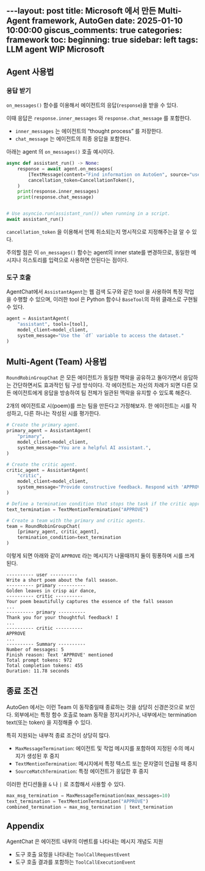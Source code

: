 ---layout: post
title: Microsoft 에서 만든 Multi-Agent framework, AutoGen
date: 2025-01-10 10:00:00
giscus_comments: true
categories: framework
toc:
  beginning: true
  sidebar: left
tags: LLM agent WIP Microsoft
---

## Agent 사용법

### 응답 받기

`on_messages()` 함수를 이용해서 에이전트의 응답(`response`)을 받을 수 있다.

이때 응답은 `response.inner_messages` 와 `response.chat_message` 를 포함한다.

- `inner_messages` 는 에이전트의 “thought process” 를 저장한다.
- `chat_message` 는 에이전트의 최종 응답을 포함한다.

아래는 agent 의 `on_messages()` 호출 예시이다.

```python
async def assistant_run() -> None:
    response = await agent.on_messages(
        [TextMessage(content="Find information on AutoGen", source="user")],
        cancellation_token=CancellationToken(),
    )
    print(response.inner_messages)
    print(response.chat_message)


# Use asyncio.run(assistant_run()) when running in a script.
await assistant_run()
```

`cancellation_token` 을 이용해서 언제 취소되는지 명시적으로 지정해주는걸 알 수 있다.

주의할 점은 이 `on_messages()` 함수는 agent의 inner state를 변경하므로, 동일한 메시지나 히스토리를 입력으로 사용하면 안된다는 점이다.


### 도구 호출

AgentChat에서 `AssistantAgent`는 웹 검색 도구와 같은 tool 을 사용하여 특정 작업을 수행할 수 있으며, 이러한 tool 은 Python 함수나 `BaseTool`의 하위 클래스로 구현될 수 있다.

```python
agent = AssistantAgent(
    "assistant", tools=[tool], 
    model_client=model_client, 
    system_message="Use the `df` variable to access the dataset."
)
```

## Multi-Agent (Team) 사용법

`RoundRobinGroupChat` 은 모든 에이전트가 동일한 맥락을 공유하고 돌아가면서 응답하는 간단하면서도 효과적인 팀 구성 방식이다. 각 에이전트는 자신의 차례가 되면 다른 모든 에이전트에게 응답을 방송하여 팀 전체가 일관된 맥락을 유지할 수 있도록 해준다.

2개의 에이전트로 시(poem)를 쓰는 팀을 만든다고 가정해보자. 한 에이전트는 시를 작성하고, 다른 하나는 작성된 시를 평가한다.

```python
# Create the primary agent.
primary_agent = AssistantAgent(
    "primary",
    model_client=model_client,
    system_message="You are a helpful AI assistant.",
)

# Create the critic agent.
critic_agent = AssistantAgent(
    "critic",
    model_client=model_client,
    system_message="Provide constructive feedback. Respond with 'APPROVE' to when your feedbacks are addressed.",
)

# Define a termination condition that stops the task if the critic approves.
text_termination = TextMentionTermination("APPROVE")

# Create a team with the primary and critic agents.
team = RoundRobinGroupChat(
    [primary_agent, critic_agent], 
    termination_condition=text_termination
)
```

이렇게 되면 아래와 같이 `APPROVE` 라는 메시지가 나올때까지 둘이 핑퐁하며 시를 쓰게 된다.

```
---------- user ----------
Write a short poem about the fall season.
---------- primary ----------
Golden leaves in crisp air dance,  
---------- critic ----------
Your poem beautifully captures the essence of the fall season
...
---------- primary ----------
Thank you for your thoughtful feedback! I
...
---------- critic ----------
APPROVE
...
---------- Summary ----------
Number of messages: 5
Finish reason: Text 'APPROVE' mentioned
Total prompt tokens: 972
Total completion tokens: 455
Duration: 11.78 seconds
```

## 종료 조건

AutoGen 에서는 이런 Team 이 동작중일때 종료하는 것을 상당히 신경쓴것으로 보인다. 외부에서는 특정 함수 호출로 team 동작을 정지시키거나, 내부에서는 termination text(또는 token) 을 지정해줄 수 있다. 

특히 지원되는 내부적 종료 조건이 상당히 많다.

- `MaxMessageTermination`: 에이전트 및 작업 메시지를 포함하여 지정된 수의 메시지가 생성된 후 중지
- `TextMentionTermination`: 메시지에서 특정 텍스트 또는 문자열이 언급될 때 중지
- `SourceMatchTermination`: 특정 에이전트가 응답한 후 중지

이러한 컨디션들을 `&` 나 `|` 로 조합해서 사용할 수 있다.

```python
max_msg_termination = MaxMessageTermination(max_messages=10)
text_termination = TextMentionTermination("APPROVE")
combined_termination = max_msg_termination | text_termination
```

## Appendix

AgentChat 은 에이전트 내부의 이벤트를 나타내는 메시지 개념도 지원

- 도구 호출 요청을 나타내는 `ToolCallRequestEvent`
- 도구 호출 결과를 포함하는 `ToolCallExecutionEvent`
